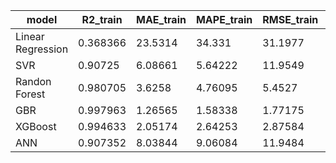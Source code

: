 | model             |   R2_train |   MAE_train |   MAPE_train |   RMSE_train |   R2_test |   MAE_test |   MAPE_test |   RMSE_test |
|-------------------|------------|-------------|--------------|--------------|-----------|------------|-------------|-------------|
| Linear Regression |   0.368366 |    23.5314  |     34.331   |     31.1977  |  0.45277  |   22.4775  |    32.6419  |    29.2152  |
| SVR               |   0.90725  |     6.08661 |      5.64222 |     11.9549  |  0.868283 |    9.28882 |    11.0295  |    14.3332  |
| Randon Forest     |   0.980705 |     3.6258  |      4.76095 |      5.4527  |  0.911245 |    7.85623 |    10.2969  |    11.7658  |
| GBR               |   0.997963 |     1.26565 |      1.58338 |      1.77175 |  0.964033 |    5.00996 |     6.06153 |     7.48993 |
| XGBoost           |   0.994633 |     2.05174 |      2.64253 |      2.87584 |  0.967404 |    5.34931 |     6.85099 |     7.1303  |
| ANN               |   0.907352 |     8.03844 |      9.06084 |     11.9484  |  0.878558 |    9.96463 |    11.9661  |    13.7628  |